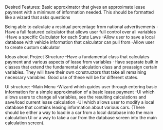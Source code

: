 Desired Features:
Basic approximator that gives an approximate lease payment with a minimum of information needed. This should be formatted like a wizard that asks questions

Being able to calculate a residual percentage from national advertisements
-Have a full featured calculator that allows user full control over all variables
-Have a specific Calculator for each State Laws
-Allow user to save a local database with vehicle information that calculator can pull from
-Allow user to create custom calculator

Ideas about Project Structure
-Have a fundamental class that calculates payment and various aspects of lease from variables
-Have separate built in classes that extend the fundamental calculation class and preassign certain variables. They will have their own constructors that take all remaining necessary variables. Good use of these will be for different states.

UI structure:
-Main Menu
-Wizard which guides user through entering basic information for a simple approximation of a basic lease payment
-UI which allows users to change all variables, see the resulting calculations and save/load current lease calculation
-UI which allows user to modify a local database that contains leasing information about various cars. 
(There should be either a way to load in a car from a local database into the main calculation UI or a way to take a car from the database screen into the main calculation screen).
